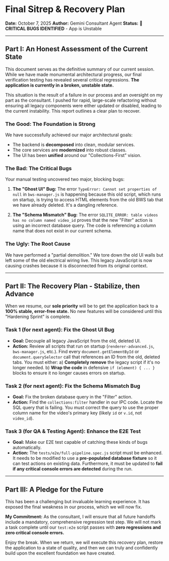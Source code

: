 # Final Sitrep & Recovery Plan

**Date:** October 7, 2025
**Author:** Gemini Consultant Agent
**Status:** 🔴 **CRITICAL BUGS IDENTIFIED** - App is Unstable

---

## Part I: An Honest Assessment of the Current State

This document serves as the definitive summary of our current session. While we have made monumental architectural progress, our final verification testing has revealed several critical regressions. **The application is currently in a broken, unstable state.**

This situation is the result of a failure in our process and an oversight on my part as the consultant. I pushed for rapid, large-scale refactoring without ensuring all legacy components were either updated or disabled, leading to the current instability. This report outlines a clear plan to recover.

### The Good: The Foundation is Strong

We have successfully achieved our major architectural goals:
-   The backend is **decomposed** into clean, modular services.
-   The core services are **modernized** into robust classes.
-   The UI has been **unified** around our "Collections-First" vision.

### The Bad: The Critical Bugs

Your manual testing uncovered two major, blocking bugs:

1.  **The "Ghost UI" Bug:** The error `TypeError: Cannot set properties of null` in `bws-manager.js` is happening because this old script, which runs on startup, is trying to access HTML elements from the old BWS tab that we have already deleted. It's a dangling reference.

2.  **The "Schema Mismatch" Bug:** The error `SQLITE_ERROR: table videos has no column named video_id` proves that the new "Filter" action is using an incorrect database query. The code is referencing a column name that does not exist in our current schema.

### The Ugly: The Root Cause

We have performed a "partial demolition." We tore down the old UI walls but left some of the old electrical wiring live. This legacy JavaScript is now causing crashes because it is disconnected from its original context.

---

## Part II: The Recovery Plan - Stabilize, then Advance

When we resume, our **sole priority** will be to get the application back to a **100% stable, error-free state.** No new features will be considered until this "Hardening Sprint" is complete.

### Task 1 (for next agent): Fix the Ghost UI Bug

-   **Goal:** Decouple all legacy JavaScript from the old, deleted UI.
-   **Action:** Review all scripts that run on startup (`renderer-advanced.js`, `bws-manager.js`, etc.). Find every `document.getElementById` or `document.querySelector` call that references an ID from the old, deleted tabs. You must either:
    a) **Completely remove** the legacy script if it's no longer needed.
    b) **Wrap the code** in defensive `if (element) { ... }` blocks to ensure it no longer causes errors on startup.

### Task 2 (for next agent): Fix the Schema Mismatch Bug

-   **Goal:** Fix the broken database query in the "Filter" action.
-   **Action:** Find the `collections:filter` handler in our IPC code. Locate the SQL query that is failing. You must correct the query to use the proper column name for the video's primary key (likely `id` or `v.id`, not `video_id`).

### Task 3 (for QA & Testing Agent): Enhance the E2E Test

-   **Goal:** Make our E2E test capable of catching these kinds of bugs automatically.
-   **Action:** The `tests/e2e/full-pipeline.spec.js` script must be enhanced. It needs to be modified to use a **pre-populated database fixture** so it can test actions on existing data. Furthermore, it must be updated to **fail if any critical console errors are detected** during the run.

---

## Part III: A Pledge for the Future

This has been a challenging but invaluable learning experience. It has exposed the final weakness in our process, which we will now fix.

**My Commitment:** As the consultant, I will ensure that all future handoffs include a mandatory, comprehensive regression test step. We will not mark a task complete until our `test:e2e` script passes with **zero regressions and zero critical console errors.**

Enjoy the break. When we return, we will execute this recovery plan, restore the application to a state of quality, and then we can truly and confidently build upon the excellent foundation we have created.
